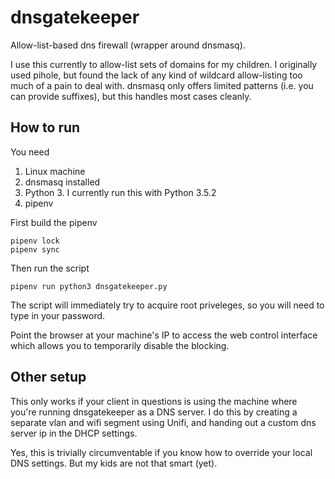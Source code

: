 # dnsgatekeeper
Allow-list-based dns firewall (wrapper around dnsmasq).

I use this currently to allow-list sets of domains for my children. I originally used pihole, but found
the lack of any kind of wildcard allow-listing too much of a pain to deal with. dnsmasq only offers limited patterns (i.e. you can provide suffixes), but this handles most cases cleanly.

## How to run

You need

1. Linux machine
1. dnsmasq installed
1. Python 3. I currently run this with Python 3.5.2
1. pipenv

First build the pipenv

    pipenv lock
    pipenv sync

Then run the script

    pipenv run python3 dnsgatekeeper.py

The script will immediately try to acquire root priveleges, so you will need to type in your password.

Point the browser at your machine's IP to access the web control interface which allows you to temporarily
disable the blocking.

## Other setup

This only works if your client in questions is using the machine where you're running dnsgatekeeper as a DNS server. I do this by creating a separate vlan and wifi segment using Unifi, and handing out a custom dns server ip in the DHCP settings.

Yes, this is trivially circumventable if you know how to override your local DNS settings. But my kids are not that smart (yet).
